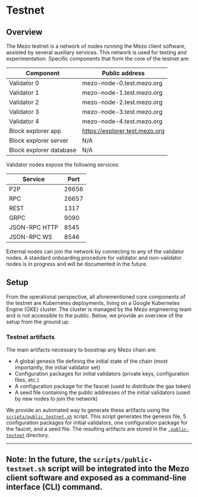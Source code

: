 # Testnet

## Overview

The Mezo testnet is a network of nodes running the Mezo client software, 
assisted by several auxiliary services. This network is used for testing and 
experimentation. Specific components that form the core of the testnet are:


| Component               | Public address                 |
|-------------------------|--------------------------------|
| Validator 0             | mezo-node-0.test.mezo.org      |
| Validator 1             | mezo-node-1.test.mezo.org      |
| Validator 2             | mezo-node-2.test.mezo.org      |
| Validator 3             | mezo-node-3.test.mezo.org      |
| Validator 4             | mezo-node-4.test.mezo.org      |
| Block explorer app      | https://explorer.test.mezo.org |
| Block explorer server   | N/A                            |
| Block explorer database | N/A                            |

Validator nodes expose the following services:

| Service       | Port  |
|---------------|-------|
| P2P           | 26656 |
| RPC           | 26657 |
| REST          | 1317  |
| GRPC          | 9090  |
| JSON-RPC HTTP | 8545  |
| JSON-RPC WS   | 8546  |

External nodes can join the network by connecting to any of the validator nodes.
A standard onboarding procedure for validator and non-validator nodes is
in progress and will be documented in the future.

## Setup

From the operational perspective, all aforementioned core components of the 
testnet are Kubernetes deployments, living on a Google Kubernetes Engine (GKE) 
cluster. The cluster is managed by the Mezo engineering team and is not
accessible to the public. Below, we provide an overview of the setup from
the ground up.

### Testnet artifacts

The main artifacts necessary to boostrap any Mezo chain are:
- A global genesis file defining the initial state of the chain 
  (most importantly, the initial validator set)
- Configuration packages for initial validators (private keys, configuration 
  files, etc.)
- A configuration package for the faucet
  (used to distribute the gas token)
- A seed file containing the public addresses of the initial validators
  (used by new nodes to join the network)

We provide an automated way to generate these artifacts using the 
[`scripts/public_testnet.sh`](../scripts/public-testnet.sh) script. 
This script generates the genesis file, 5 configuration packages for 
initial validators, one configuration package for the faucet, and a seed file. 
The resulting artifacts are stored in the 
[`.public-testnet`](../.public-testnet) directory.

---
**Note**: In the future, the `scripts/public-testnet.sh` script will be
integrated into the Mezo client software and exposed as a command-line
interface (CLI) command.
---

